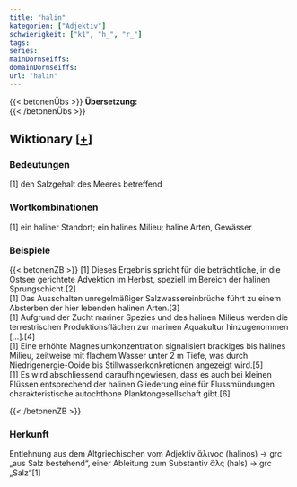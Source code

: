 ```yaml
---
title: "halin"
kategorien: ["Adjektiv"]
schwierigkeit: ["k1", "h_", "r_"]
tags:
series:
mainDornseiffs:
domainDornseiffs:
url: "halin"
---
```


{{< betonenÜbs >}}
**Übersetzung:**  
{{< /betonenÜbs >}}

## Wiktionary [[+](https://de.wiktionary.org/wiki/halin)]

### Bedeutungen
[1] den Salzgehalt des Meeres betreffend  

### Wortkombinationen
[1] ein haliner Standort; ein halines Milieu; haline Arten, Gewässer  

### Beispiele
{{< betonenZB >}}
[1] Dieses Ergebnis spricht für die beträchtliche, in die Ostsee gerichtete Advektion im Herbst, speziell im Bereich der halinen Sprungschicht.[2]  
[1] Das Ausschalten unregelmäßiger Salzwassereinbrüche führt zu einem Absterben der hier lebenden halinen Arten.[3]  
[1] Aufgrund der Zucht mariner Spezies und des halinen Milieus werden die terrestrischen Produktionsflächen zur marinen Aquakultur hinzugenommen […].[4]  
[1] Eine erhöhte Magnesiumkonzentration signalisiert brackiges bis halines Milieu, zeitweise mit flachem Wasser unter 2 m Tiefe, was durch Niedrigenergie-Ooide bis Stillwasserkonkretionen angezeigt wird.[5]  
[1] Es wird abschliessend daraufhingewiesen, dass es auch bei kleinen Flüssen entsprechend der halinen Gliederung eine für Flussmündungen charakteristische autochthone Planktongesellschaft gibt.[6]  

{{< /betonenZB >}}
### Herkunft
Entlehnung aus dem Altgriechischen vom Adjektiv ἅλινος (halinos) → grc „aus Salz bestehend“, einer Ableitung zum Substantiv ἅλς (hals) → grc „Salz“[1]  


